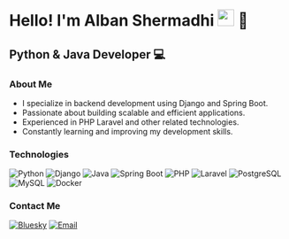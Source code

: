 <h1>Hello! I'm Alban Shermadhi <img src="https://raw.githubusercontent.com/iampavangandhi/iampavangandhi/master/gifs/Hi.gif" width="30px"> 🚀</h1>
<h2>Python & Java Developer 💻</h2>

### About Me
- I specialize in backend development using Django and Spring Boot.
- Passionate about building scalable and efficient applications.
- Experienced in PHP Laravel and other related technologies.
- Constantly learning and improving my development skills.

### Technologies
  ![Python](https://img.shields.io/badge/-Python-333333?style=flat&logo=python)
  ![Django](https://img.shields.io/badge/-Django-333333?style=flat&logo=django)
  ![Java](https://img.shields.io/badge/-Java-333333?style=flat&logo=java)
  ![Spring Boot](https://img.shields.io/badge/-Spring%20Boot-333333?style=flat&logo=spring)
  ![PHP](https://img.shields.io/badge/-PHP-333333?style=flat&logo=php)
  ![Laravel](https://img.shields.io/badge/-Laravel-333333?style=flat&logo=laravel)
  ![PostgreSQL](https://img.shields.io/badge/-PostgreSQL-333333?style=flat&logo=postgresql)
  ![MySQL](https://img.shields.io/badge/-MySQL-333333?style=flat&logo=mysql)
  ![Docker](https://img.shields.io/badge/-Docker-333333?style=flat&logo=docker)

### Contact Me
<a href="https://bsky.app/profile/banesito.dev"><img alt="Bluesky" src="https://img.shields.io/badge/Bluesky-Alban%20Shermadhi-blue?style=flat-square&logo=bluesky"></a>
<a href="mailto:albanshermadhi@example.com"><img alt="Email" src="https://img.shields.io/badge/Gmail-AlbanShermadhi-blue?style=flat-square&logo=gmail"></a>

